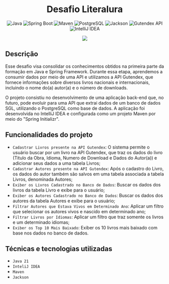 <h1 align="center">Desafio Literalura</h1>

<p align="center">
 <img src="https://img.shields.io/badge/Java-21%2B-blue" alt="Java"/>
  <img src="https://img.shields.io/badge/Spring%20Boot-3.3.5-brightgreen" alt="Spring Boot"/>
  <img src="https://img.shields.io/badge/Maven-4.0.0-purple" alt="Maven"/>
  <img src="https://img.shields.io/badge/PostgreSQL-16.4-blue" alt="PostgreSQL"/>
  <img src="https://img.shields.io/badge/jackson-2.15.2-red" alt="Jackson"/>
  <img src="https://img.shields.io/badge/API-Gutendex-orange" alt="Gutendex API"/>
  <img src="https://img.shields.io/badge/IDE-IntelliJ%20IDEA-pink" alt="IntelliJ IDEA"/>
</p>

<p align="center">
  <img loading="lazy" src="http://img.shields.io/static/v1?label=STATUS&message=CONCLUIDO&color=GREEN&style=for-the-badge"/>
</p>

## Descrição

Esse desafio visa consolidar os conhecimentos obtidos na primeira parte da formação em Java e Spring Framework. Durante essa etapa, aprendemos a consumir dados por meio de uma API e 
utilizamos a API Gutendex, que fornece informações sobre diversos livros nacionais e internacionais, incluindo o nome do(a) autor(a) e o número de downloads.

O projeto consistiu no desenvolvimento de uma aplicação back-end que, no futuro, pode evoluir para uma API que extrai dados de um banco de dados SGL, utilizando o PostgreSQL como base de dados.
A aplicação foi desenvolvida no IntelliJ IDEA e configurada como um projeto Maven por meio do "Spring Initializr".

## Funcionalidades do projeto

- `Cadastrar Livros presente na API Gutendex`: O sistema permite o usuário buscar por um livro na API Gutendex, que traz os dados do livro (Titulo da Obra, Idioma, Numero de Download e Dados do Autor(a)) e adicionar seus dados a uma tabela Livros;
- `Cadastrar Autores presente na API Gutendex`: Após o cadastro do Livro, os dados do autor também são salvos em uma tabela associada a tabela Livros, denominada Autores;
- `Exiber os Livros Cadastrado no Banco de Dados`: Buscar os dados dos livros da tabela Livro e exibe para o usuário;
- `Exiber os Autores Cadastrado no Banco de Dados`: Buscar os dados dos autores da tabela Autores e exibe para o usuário;
- `Filtrar Autores que Estava Vivos em Determinado Ano`: Aplicar um filtro que selecionar os autores vivos e nascido em determinado ano;
- `Filtrar Livros por Idiomas`: Aplicar um filtro que traz somente os livros e um determinado idiomas;
- `Exiber os Top 10 Mais Baixado`: Exiber os 10 livros mais baixado com base nos dados no banco de dados.

## Técnicas e tecnologias utilizadas

- ``Java 21``
- ``InteliJ IDEA``
- ``Maven``
- ``Jackson``
